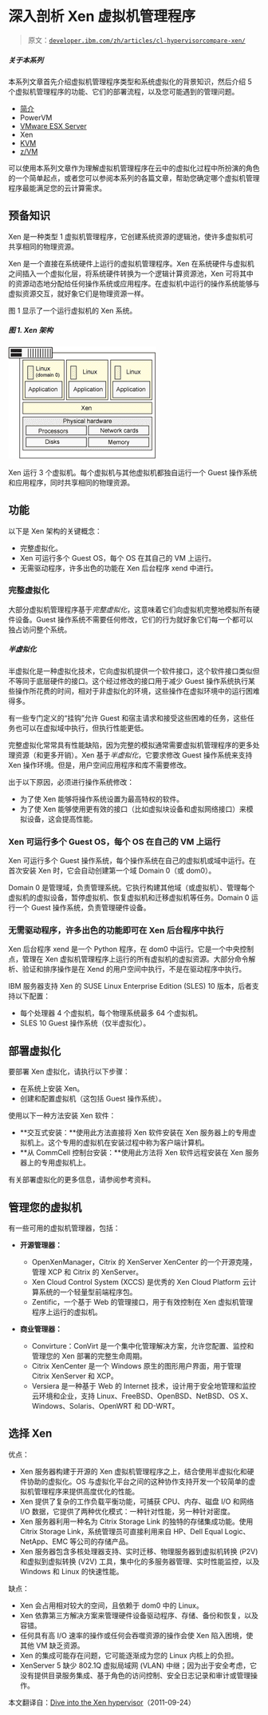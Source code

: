 # 深入剖析 Xen 虚拟机管理程序

> 原文：[`developer.ibm.com/zh/articles/cl-hypervisorcompare-xen/`](https://developer.ibm.com/zh/articles/cl-hypervisorcompare-xen/)

##### 关于本系列

本系列文章首先介绍虚拟机管理程序类型和系统虚拟化的背景知识，然后介绍 5 个虚拟机管理程序的功能、它们的部署流程，以及您可能遇到的管理问题。

*   [简介](http://www.ibm.com/developerworks/cn/cloud/library/cl-hypervisorcompare/)
*   PowerVM
*   [VMware ESX Server](http://www.ibm.com/developerworks/cn/cloud/library/cl-hypervisorcompare-vmwareesx/)
*   Xen
*   [KVM](http://www.ibm.com/developerworks/cn/cloud/library/cl-hypervisorcompare-kvm/)
*   [z/VM](http://www.ibm.com/developerworks/cn/cloud/library/cl-hypervisorcompare-zvm/)

可以使用本系列文章作为理解虚拟机管理程序在云中的虚拟化过程中所扮演的角色的一个简单起点，或者您可以参阅本系列的各篇文章，帮助您确定哪个虚拟机管理程序最能满足您的云计算需求。

## 预备知识

Xen 是一种类型 1 虚拟机管理程序，它创建系统资源的逻辑池，使许多虚拟机可共享相同的物理资源。

Xen 是一个直接在系统硬件上运行的虚拟机管理程序。Xen 在系统硬件与虚拟机之间插入一个虚拟化层，将系统硬件转换为一个逻辑计算资源池，Xen 可将其中的资源动态地分配给任何操作系统或应用程序。在虚拟机中运行的操作系统能够与虚拟资源交互，就好象它们是物理资源一样。

图 1 显示了一个运行虚拟机的 Xen 系统。

##### 图 1\. Xen 架构

![Xen 架构](img/9fc7e2f23efeebab2d7a4ea21f626c99.png)

Xen 运行 3 个虚拟机。每个虚拟机与其他虚拟机都独自运行一个 Guest 操作系统和应用程序，同时共享相同的物理资源。

## 功能

以下是 Xen 架构的关键概念：

*   完整虚拟化。
*   Xen 可运行多个 Guest OS，每个 OS 在其自己的 VM 上运行。
*   无需驱动程序，许多出色的功能在 Xen 后台程序 xend 中进行。

### 完整虚拟化

大部分虚拟机管理程序基于*完整虚拟化*，这意味着它们向虚拟机完整地模拟所有硬件设备。Guest 操作系统不需要任何修改，它们的行为就好象它们每一个都可以独占访问整个系统。

##### 半虚拟化

半虚拟化是一种虚拟化技术，它向虚拟机提供一个软件接口，这个软件接口类似但不等同于底层硬件的接口。这个经过修改的接口用于减少 Guest 操作系统执行某些操作所花费的时间，相对于非虚拟化的环境，这些操作在虚拟环境中的运行困难得多。

有一些专门定义的“挂钩”允许 Guest 和宿主请求和接受这些困难的任务，这些任务也可以在虚拟域中执行，但执行性能更低。

完整虚拟化常常具有性能缺陷，因为完整的模拟通常需要虚拟机管理程序的更多处理资源（和更多开销）。Xen 基于*半虚拟化*，它要求修改 Guest 操作系统来支持 Xen 操作环境。但是，用户空间应用程序和库不需要修改。

出于以下原因，必须进行操作系统修改：

*   为了使 Xen 能够将操作系统设置为最高特权的软件。
*   为了使 Xen 能够使用更有效的接口（比如虚拟块设备和虚拟网络接口）来模拟设备，这会提高性能。

### Xen 可运行多个 Guest OS，每个 OS 在自己的 VM 上运行

Xen 可运行多个 Guest 操作系统，每个操作系统在自己的虚拟机或域中运行。在首次安装 Xen 时，它会自动创建第一个域 Domain 0（或 dom0）。

Domain 0 是管理域，负责管理系统。它执行构建其他域（或虚拟机）、管理每个虚拟机的虚拟设备，暂停虚拟机、恢复虚拟机和迁移虚拟机等任务。Domain 0 运行一个 Guest 操作系统，负责管理硬件设备。

### 无需驱动程序，许多出色的功能即可在 Xen 后台程序中执行

Xen 后台程序 xend 是一个 Python 程序，在 dom0 中运行。它是一个中央控制点，管理在 Xen 虚拟机管理程序上运行的所有虚拟机的虚拟资源。大部分命令解析、验证和排序操作是在 Xend 的用户空间中执行，不是在驱动程序中执行。

IBM 服务器支持 Xen 的 SUSE Linux Enterprise Edition (SLES) 10 版本，后者支持以下配置：

*   每个处理器 4 个虚拟机，每个物理系统最多 64 个虚拟机。
*   SLES 10 Guest 操作系统（仅半虚拟化）。

## 部署虚拟化

要部署 Xen 虚拟化，请执行以下步骤：

*   在系统上安装 Xen。
*   创建和配置虚拟机（这包括 Guest 操作系统）。

使用以下一种方法安装 Xen 软件：

*   **交互式安装：**使用此方法直接将 Xen 软件安装在 Xen 服务器上的专用虚拟机上。这个专用的虚拟机在安装过程中称为客户端计算机。
*   **从 CommCell 控制台安装：**使用此方法将 Xen 软件远程安装在 Xen 服务器上的专用虚拟机上。

有关部署虚拟化的更多信息，请参阅参考资料。

## 管理您的虚拟机

有一些可用的虚拟机管理器，包括：

*   **开源管理器：**

    *   OpenXenManager，Citrix 的 XenServer XenCenter 的一个开源克隆，管理 XCP 和 Citrix 的 XenServer。
    *   Xen Cloud Control System (XCCS) 是优秀的 Xen Cloud Platform 云计算系统的一个轻量型前端程序包。
    *   Zentific，一个基于 Web 的管理接口，用于有效控制在 Xen 虚拟机管理程序上运行的虚拟机。
*   **商业管理器：**

    *   Convirture：ConVirt 是一个集中化管理解决方案，允许您配置、监控和管理您的 Xen 部署的完整生命周期。
    *   Citrix XenCenter 是一个 Windows 原生的图形用户界面，用于管理 Citrix XenServer 和 XCP。
    *   Versiera 是一种基于 Web 的 Internet 技术，设计用于安全地管理和监控云环境和企业，支持 Linux、FreeBSD、OpenBSD、NetBSD、OS X、Windows、Solaris、OpenWRT 和 DD-WRT。

## 选择 Xen

优点：

*   Xen 服务器构建于开源的 Xen 虚拟机管理程序之上，结合使用半虚拟化和硬件协助的虚拟化。OS 与虚拟化平台之间的这种协作支持开发一个较简单的虚拟机管理程序来提供高度优化的性能。
*   Xen 提供了复杂的工作负载平衡功能，可捕获 CPU、内存、磁盘 I/O 和网络 I/O 数据，它提供了两种优化模式：一种针对性能，另一种针对密度。
*   Xen 服务器利用一种名为 Citrix Storage Link 的独特的存储集成功能。使用 Citrix Storage Link，系统管理员可直接利用来自 HP、Dell Equal Logic、NetApp、EMC 等公司的存储产品。
*   Xen 服务器包含多核处理器支持、实时迁移、物理服务器到虚拟机转换 (P2V) 和虚拟到虚拟转换 (V2V) 工具，集中化的多服务器管理、实时性能监控，以及 Windows 和 Linux 的快速性能。

缺点：

*   Xen 会占用相对较大的空间，且依赖于 dom0 中的 Linux。
*   Xen 依靠第三方解决方案来管理硬件设备驱动程序、存储、备份和恢复，以及容错。
*   任何具有高 I/O 速率的操作或任何会吞噬资源的操作会使 Xen 陷入困境，使其他 VM 缺乏资源。
*   Xen 的集成可能存在问题，它可能逐渐成为您的 Linux 内核上的负担。
*   XenServer 5 缺少 802.1Q 虚拟局域网 (VLAN) 中继；因为出于安全考虑，它没有提供目录服务集成、基于角色的访问控制、安全日志记录和审计或管理操作。

本文翻译自：[Dive into the Xen hypervisor](http://www.ibm.com/developerworks/cloud/library/cl-hypervisorcompare-xen)（2011-09-24）